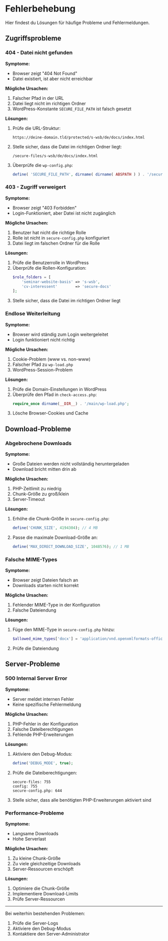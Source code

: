 # Fehlerbehebung

Hier findest du Lösungen für häufige Probleme und Fehlermeldungen.

## Zugriffsprobleme

### 404 - Datei nicht gefunden

**Symptome:**
- Browser zeigt "404 Not Found"
- Datei existiert, ist aber nicht erreichbar

**Mögliche Ursachen:**
1. Falscher Pfad in der URL
2. Datei liegt nicht im richtigen Ordner
3. WordPress-Konstante `SECURE_FILE_PATH` ist falsch gesetzt

**Lösungen:**
1. Prüfe die URL-Struktur:
   ```
   https://deine-domain.tld/protected/s-wsb/de/docs/index.html
   ```
2. Stelle sicher, dass die Datei im richtigen Ordner liegt:
   ```
   /secure-files/s-wsb/de/docs/index.html
   ```
3. Überprüfe die `wp-config.php`:
   ```php
   define( 'SECURE_FILE_PATH', dirname( dirname( ABSPATH ) ) . '/secure-files' );
   ```

### 403 - Zugriff verweigert

**Symptome:**
- Browser zeigt "403 Forbidden"
- Login-Funktioniert, aber Datei ist nicht zugänglich

**Mögliche Ursachen:**
1. Benutzer hat nicht die richtige Rolle
2. Rolle ist nicht in `secure-config.php` konfiguriert
3. Datei liegt im falschen Ordner für die Rolle

**Lösungen:**
1. Prüfe die Benutzerrolle in WordPress
2. Überprüfe die Rollen-Konfiguration:
   ```php
   $role_folders = [
       'seminar-website-basis' => 's-wsb',
       'cv-interessent'        => 'secure-docs'
   ];
   ```
3. Stelle sicher, dass die Datei im richtigen Ordner liegt

### Endlose Weiterleitung

**Symptome:**
- Browser wird ständig zum Login weitergeleitet
- Login funktioniert nicht richtig

**Mögliche Ursachen:**
1. Cookie-Problem (www vs. non-www)
2. Falscher Pfad zu `wp-load.php`
3. WordPress-Session-Problem

**Lösungen:**
1. Prüfe die Domain-Einstellungen in WordPress
2. Überprüfe den Pfad in `check-access.php`:
   ```php
   require_once dirname(__DIR__) . '/main/wp-load.php';
   ```
3. Lösche Browser-Cookies und Cache

## Download-Probleme

### Abgebrochene Downloads

**Symptome:**
- Große Dateien werden nicht vollständig heruntergeladen
- Download bricht mitten drin ab

**Mögliche Ursachen:**
1. PHP-Zeitlimit zu niedrig
2. Chunk-Größe zu groß/klein
3. Server-Timeout

**Lösungen:**
1. Erhöhe die Chunk-Größe in `secure-config.php`:
   ```php
   define('CHUNK_SIZE', 4194304); // 4 MB
   ```
2. Passe die maximale Download-Größe an:
   ```php
   define('MAX_DIRECT_DOWNLOAD_SIZE', 1048576); // 1 MB
   ```

### Falsche MIME-Types

**Symptome:**
- Browser zeigt Dateien falsch an
- Downloads starten nicht korrekt

**Mögliche Ursachen:**
1. Fehlender MIME-Type in der Konfiguration
2. Falsche Dateiendung

**Lösungen:**
1. Füge den MIME-Type in `secure-config.php` hinzu:
   ```php
   $allowed_mime_types['docx'] = 'application/vnd.openxmlformats-officedocument.wordprocessingml.document';
   ```
2. Prüfe die Dateiendung

## Server-Probleme

### 500 Internal Server Error

**Symptome:**
- Server meldet internen Fehler
- Keine spezifische Fehlermeldung

**Mögliche Ursachen:**
1. PHP-Fehler in der Konfiguration
2. Falsche Dateiberechtigungen
3. Fehlende PHP-Erweiterungen

**Lösungen:**
1. Aktiviere den Debug-Modus:
   ```php
   define('DEBUG_MODE', true);
   ```
2. Prüfe die Dateiberechtigungen:
   ```
   secure-files: 755
   config: 755
   secure-config.php: 644
   ```
3. Stelle sicher, dass alle benötigten PHP-Erweiterungen aktiviert sind

### Performance-Probleme

**Symptome:**
- Langsame Downloads
- Hohe Serverlast

**Mögliche Ursachen:**
1. Zu kleine Chunk-Größe
2. Zu viele gleichzeitige Downloads
3. Server-Ressourcen erschöpft

**Lösungen:**
1. Optimiere die Chunk-Größe
2. Implementiere Download-Limits
3. Prüfe Server-Ressourcen

---

Bei weiterhin bestehenden Problemen:
1. Prüfe die Server-Logs
2. Aktiviere den Debug-Modus
3. Kontaktiere den Server-Administrator 